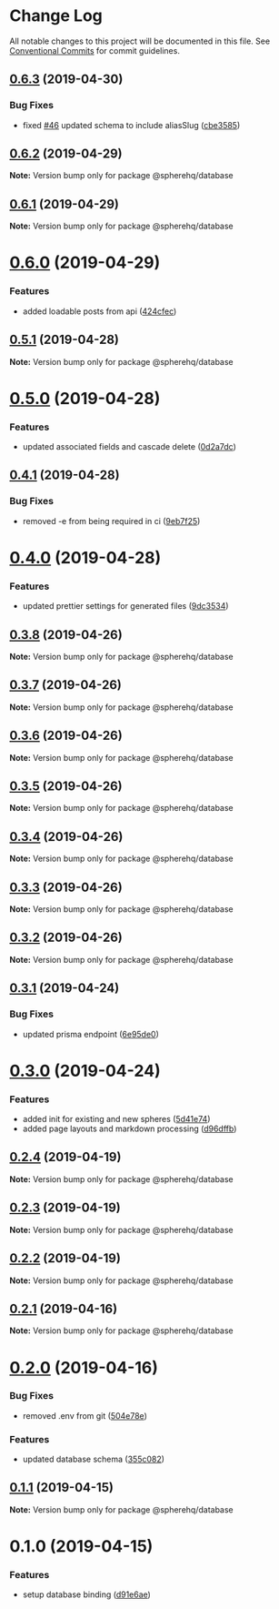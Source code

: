 # Change Log

All notable changes to this project will be documented in this file.
See [Conventional Commits](https://conventionalcommits.org) for commit guidelines.

## [0.6.3](https://github.com/spherehq/sphere/compare/@spherehq/database@0.6.2...@spherehq/database@0.6.3) (2019-04-30)


### Bug Fixes

* fixed [#46](https://github.com/spherehq/sphere/issues/46) updated schema to include aliasSlug ([cbe3585](https://github.com/spherehq/sphere/commit/cbe3585))





## [0.6.2](https://github.com/spherehq/sphere/compare/@spherehq/database@0.6.1...@spherehq/database@0.6.2) (2019-04-29)

**Note:** Version bump only for package @spherehq/database





## [0.6.1](https://github.com/spherehq/sphere/compare/@spherehq/database@0.6.0...@spherehq/database@0.6.1) (2019-04-29)

**Note:** Version bump only for package @spherehq/database





# [0.6.0](https://github.com/spherehq/sphere/compare/@spherehq/database@0.5.1...@spherehq/database@0.6.0) (2019-04-29)


### Features

* added loadable posts from api ([424cfec](https://github.com/spherehq/sphere/commit/424cfec))





## [0.5.1](https://github.com/spherehq/sphere/compare/@spherehq/database@0.5.0...@spherehq/database@0.5.1) (2019-04-28)

**Note:** Version bump only for package @spherehq/database





# [0.5.0](https://github.com/spherehq/sphere/compare/@spherehq/database@0.4.1...@spherehq/database@0.5.0) (2019-04-28)


### Features

* updated associated fields and cascade delete ([0d2a7dc](https://github.com/spherehq/sphere/commit/0d2a7dc))





## [0.4.1](https://github.com/spherehq/sphere/compare/@spherehq/database@0.4.0...@spherehq/database@0.4.1) (2019-04-28)


### Bug Fixes

* removed -e from being required in ci ([9eb7f25](https://github.com/spherehq/sphere/commit/9eb7f25))





# [0.4.0](https://github.com/spherehq/sphere/compare/@spherehq/database@0.3.8...@spherehq/database@0.4.0) (2019-04-28)


### Features

* updated prettier settings for generated files ([9dc3534](https://github.com/spherehq/sphere/commit/9dc3534))





## [0.3.8](https://github.com/spherehq/sphere/compare/@spherehq/database@0.3.7...@spherehq/database@0.3.8) (2019-04-26)

**Note:** Version bump only for package @spherehq/database





## [0.3.7](https://github.com/spherehq/sphere/compare/@spherehq/database@0.3.6...@spherehq/database@0.3.7) (2019-04-26)

**Note:** Version bump only for package @spherehq/database





## [0.3.6](https://github.com/spherehq/sphere/compare/@spherehq/database@0.3.5...@spherehq/database@0.3.6) (2019-04-26)

**Note:** Version bump only for package @spherehq/database





## [0.3.5](https://github.com/spherehq/sphere/compare/@spherehq/database@0.3.4...@spherehq/database@0.3.5) (2019-04-26)

**Note:** Version bump only for package @spherehq/database





## [0.3.4](https://github.com/spherehq/sphere/compare/@spherehq/database@0.3.3...@spherehq/database@0.3.4) (2019-04-26)

**Note:** Version bump only for package @spherehq/database





## [0.3.3](https://github.com/spherehq/sphere/compare/@spherehq/database@0.3.2...@spherehq/database@0.3.3) (2019-04-26)

**Note:** Version bump only for package @spherehq/database





## [0.3.2](https://github.com/spherehq/sphere/compare/@spherehq/database@0.3.1...@spherehq/database@0.3.2) (2019-04-26)

**Note:** Version bump only for package @spherehq/database





## [0.3.1](https://github.com/spherehq/sphere/compare/@spherehq/database@0.3.0...@spherehq/database@0.3.1) (2019-04-24)


### Bug Fixes

* updated prisma endpoint ([6e95de0](https://github.com/spherehq/sphere/commit/6e95de0))





# [0.3.0](https://github.com/spherehq/sphere/compare/@spherehq/database@0.2.4...@spherehq/database@0.3.0) (2019-04-24)


### Features

* added init for existing and new spheres ([5d41e74](https://github.com/spherehq/sphere/commit/5d41e74))
* added page layouts and markdown processing ([d96dffb](https://github.com/spherehq/sphere/commit/d96dffb))





## [0.2.4](https://github.com/spherehq/sphere/compare/@spherehq/database@0.2.3...@spherehq/database@0.2.4) (2019-04-19)

**Note:** Version bump only for package @spherehq/database

## [0.2.3](https://github.com/spherehq/sphere/compare/@spherehq/database@0.2.2...@spherehq/database@0.2.3) (2019-04-19)

**Note:** Version bump only for package @spherehq/database

## [0.2.2](https://github.com/spherehq/sphere/compare/@spherehq/database@0.2.1...@spherehq/database@0.2.2) (2019-04-19)

**Note:** Version bump only for package @spherehq/database

## [0.2.1](https://github.com/spherehq/sphere/compare/@spherehq/database@0.2.0...@spherehq/database@0.2.1) (2019-04-16)

**Note:** Version bump only for package @spherehq/database

# [0.2.0](https://github.com/spherehq/sphere/compare/@spherehq/database@0.1.1...@spherehq/database@0.2.0) (2019-04-16)

### Bug Fixes

- removed .env from git ([504e78e](https://github.com/spherehq/sphere/commit/504e78e))

### Features

- updated database schema ([355c082](https://github.com/spherehq/sphere/commit/355c082))

## [0.1.1](https://github.com/spherehq/sphere/compare/@spherehq/database@0.1.0...@spherehq/database@0.1.1) (2019-04-15)

**Note:** Version bump only for package @spherehq/database

# 0.1.0 (2019-04-15)

### Features

- setup database binding ([d91e6ae](https://github.com/spherehq/sphere/commit/d91e6ae))
